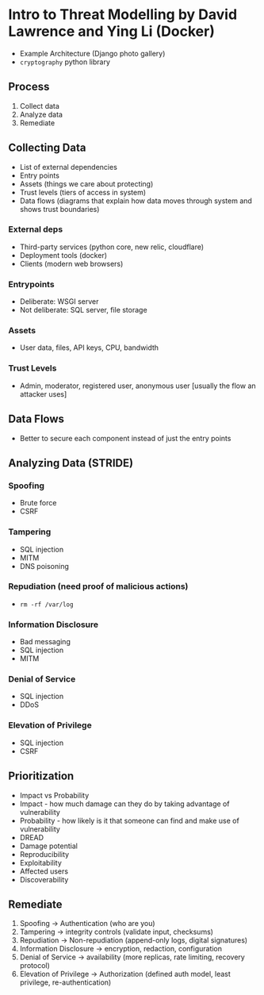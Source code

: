 # Intro to Threat Modelling by David Lawrence and Ying Li (Docker)
 * Example Architecture (Django photo gallery)
 * `cryptography` python library
## Process
 1. Collect data
 2. Analyze data
 3. Remediate
## Collecting Data
 * List of external dependencies
 * Entry points
 * Assets (things we care about protecting)
 * Trust levels (tiers of access in system)
 * Data flows (diagrams that explain how data moves through system and shows trust boundaries)
### External deps
 * Third-party services (python core, new relic, cloudflare)
 * Deployment tools (docker)
 * Clients (modern web browsers)
### Entrypoints
 * Deliberate: WSGI server
 * Not deliberate: SQL server, file storage
### Assets
 * User data, files, API keys, CPU, bandwidth
### Trust Levels
 * Admin, moderator, registered user, anonymous user [usually the flow an attacker uses]
## Data Flows
 * Better to secure each component instead of just the entry points
## Analyzing Data (STRIDE)
### Spoofing
 * Brute force
 * CSRF
### Tampering
 * SQL injection
 * MITM
 * DNS poisoning
### Repudiation (need proof of malicious actions)
 * `rm -rf /var/log`
### Information Disclosure
 * Bad messaging
 * SQL injection
 * MITM
### Denial of Service
 * SQL injection
 * DDoS
### Elevation of Privilege
 * SQL injection
 * CSRF
## Prioritization
 * Impact vs Probability
  * Impact - how much damage can they do by taking advantage of vulnerability
  * Probability - how likely is it that someone can find and make use of vulnerability
 * DREAD
  * Damage potential
  * Reproducibility
  * Exploitability
  * Affected users
  * Discoverability
## Remediate
 1. Spoofing -> Authentication (who are you)
 2. Tampering -> integrity controls (validate input, checksums)
 3. Repudiation -> Non-repudiation (append-only logs, digital signatures)
 4. Information Disclosure -> encryption, redaction, configuration
 5. Denial of Service -> availability (more replicas, rate limiting, recovery protocol)
 6. Elevation of Privilege -> Authorization (defined auth model, least privilege, re-authentication)
